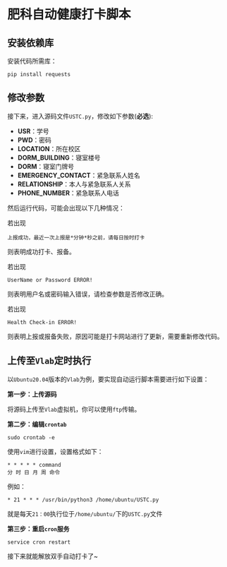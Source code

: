 # 肥科自动健康打卡脚本

## 安装依赖库

安装代码所需库：

```
pip install requests
```

## 修改参数

接下来，进入源码文件`USTC.py`，修改如下参数(**必选**):

- **USR**：学号
- **PWD**：密码
- **LOCATION**：所在校区
- **DORM_BUILDING**：寝室楼号
- **DORM**：寝室门牌号
- **EMERGENCY_CONTACT**：紧急联系人姓名
- **RELATIONSHIP**：本人与紧急联系人关系
- **PHONE_NUMBER**：紧急联系人电话

然后运行代码，可能会出现以下几种情况：

若出现

```
上报成功，最近一次上报是*分钟*秒之前，请每日按时打卡
```

则表明成功打卡、报备。

若出现

```
UserName or Password ERROR!
```

则表明用户名或密码输入错误，请检查参数是否修改正确。

若出现

```
Health Check-in ERROR!
```

则表明上报或报备失败，原因可能是打卡网站进行了更新，需要重新修改代码。

## 上传至`Vlab`定时执行

以`Ubuntu20.04`版本的`Vlab`为例，要实现自动运行脚本需要进行如下设置：

**第一步：上传源码**

将源码上传至`Vlab`虚拟机，你可以使用`ftp`传输。

**第二步：编辑`crontab`**

```
sudo crontab -e
```

使用`vim`进行设置，设置格式如下：

```
* * * * * command
分 时 日 月 周 命令
```

例如：
```
* 21 * * * /usr/bin/python3 /home/ubuntu/USTC.py
```

就是每天`21：00`执行位于`/home/ubuntu/`下的`USTC.py`文件

**第三步：重启`cron`服务**

```
service cron restart
```

接下来就能解放双手自动打卡了~